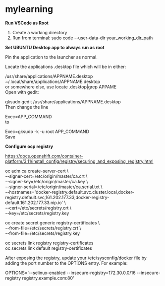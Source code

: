 # mylearning
  
  
  
  
**Run VSCode as Root**  
  
1. Create a working directory 
2. Run from terminal: sudo code --user-data-dir your_working_dir_path
  
  

**Set UBUNTU Desktop app to always run as root**  
  
Pin the application to the launcher as normal.  
  
Locate the applications .desktop file which will be in either:  
  
/usr/share/applications/APPNAME.desktop  
~/.local/share/applications/APPNAME.desktop  
or somewhere else, use locate .desktop|grep APPAME  
Open with gedit:  
  
gksudo gedit /usr/share/applications/APPNAME.desktop  
Then change the line  
  
Exec=APP_COMMAND  
to  
  
Exec=gksudo -k -u root APP_COMMAND  
Save  

**Configure ocp registry**  
  
https://docs.openshift.com/container-platform/3.11/install_config/registry/securing_and_exposing_registry.html  

oc adm ca create-server-cert \  
    --signer-cert=/etc/origin/master/ca.crt \  
    --signer-key=/etc/origin/master/ca.key \  
    --signer-serial=/etc/origin/master/ca.serial.txt \  
    --hostnames='docker-registry.default.svc.cluster.local,docker-registry.default.svc,161.202.177.33,docker-registry-default.161.202.177.33.nip.io' \  
    --cert=/etc/secrets/registry.crt \  
    --key=/etc/secrets/registry.key  
  
  
oc create secret generic registry-certificates \  
    --from-file=/etc/secrets/registry.crt \  
    --from-file=/etc/secrets/registry.key  
      
oc secrets link registry registry-certificates  
oc secrets link default  registry-certificates  
  
After exposing the registry, update your /etc/sysconfig/docker file by adding the port number to the OPTIONS entry. For example:  
  
OPTIONS='--selinux-enabled --insecure-registry=172.30.0.0/16 --insecure-registry registry.example.com:80'  
